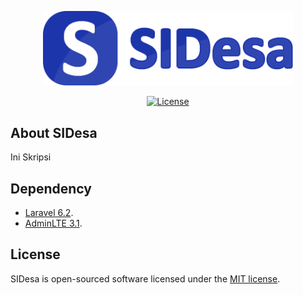 <p align="center"><a href="https://laravel.com" target="_blank"><img src="https://github.com/dece-saneas/sidesa/blob/main/public/logo.png" width="400"></a></p>

<p align="center">
<a href="https://packagist.org/packages/laravel/framework"><img src="https://poser.pugx.org/laravel/framework/license.svg" alt="License"></a>
</p>

## About SIDesa

Ini Skripsi

## Dependency
- [Laravel 6.2](https://laravel.com/).
- [AdminLTE 3.1](https://adminlte.io).

## License

SIDesa is open-sourced software licensed under the [MIT license](https://opensource.org/licenses/MIT).
